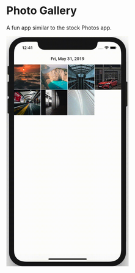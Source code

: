 # Photo Gallery
A fun app similar to the stock Photos app.

<img src="/Screenrecording/Screenrecording.gif" alt="drawing" width="320" height="600"/>
